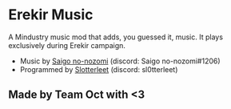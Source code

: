 # Erekir Music
A Mindustry music mod that adds, you guessed it, music. It plays exclusively during Erekir campaign.

- Music by [Saigo no-nozomi](https://github.com/SaigoN0Nozomi) (discord: Saigo no-nozomi#1206)
- Programmed by [Slotterleet](https://github.com/Slotterleet) (discord: sl0tterleet)

## Made by Team Oct with <3
